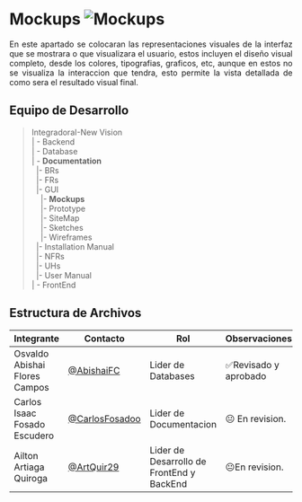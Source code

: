 # Mockups ![Mockups](https://img.shields.io/static/v1?label=Mockups&message=Ready%20for%20Review&color=blue)

<p align = justify>
En este apartado se colocaran las representaciones visuales de la interfaz que se mostrara o que visualizara el usuario, estos incluyen el diseño visual completo, desde los colores, tipografias, graficos, etc, aunque en estos no se visualiza la interaccion que tendra, esto permite la vista detallada de como sera el resultado visual final.
</p>

## Equipo de Desarrollo

>IntegradoraI-New Vision<br>
>| - Backend <br>
>| - Database<br>
>| - **Documentation**<br>
>&nbsp;&nbsp;|- BRs<br>
>&nbsp;&nbsp;|- FRs<br>
>&nbsp;&nbsp;|- GUI<br>
>&nbsp;&nbsp;&nbsp;&nbsp;|- **Mockups**<br>
>&nbsp;&nbsp;&nbsp;&nbsp;|- Prototype<br>
>&nbsp;&nbsp;&nbsp;&nbsp;|- SiteMap<br>
>&nbsp;&nbsp;&nbsp;&nbsp;|- Sketches<br>
>&nbsp;&nbsp;&nbsp;&nbsp;|- Wireframes<br>
>&nbsp;&nbsp;|- Installation Manual<br>
>&nbsp;&nbsp;|- NFRs<br>
>&nbsp;&nbsp;|- UHs<br>
>&nbsp;&nbsp;|- User Manual<br>
>| - FrontEnd

## Estructura de Archivos
|Integrante|Contacto|Rol|Observaciones|
|------------|--------|---|---|
|Osvaldo Abishai Flores Campos|[@AbishaiFC](https://github.com/AbishaiFC)|Lider de Databases|✅Revisado y aprobado|
|Carlos Isaac Fosado Escudero|[@CarlosFosadoo](https://github.com/CarlosFosadoo)|Lider de Documentacion|😐 En revision.|
|Ailton Artiaga Quiroga|[@ArtQuir29](https://github.com/ArtQuir29)|Lider de Desarrollo de FrontEnd y BackEnd | 😐En revision.|
